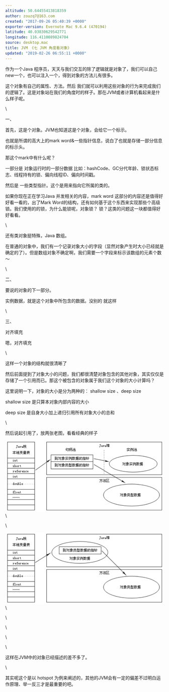 ```yaml
---
altitude: 50.64455413818359
author: zouzq7@163.com
created: "2017-09-26 05:40:39 +0000"
exporter-version: Evernote Mac 9.6.4 (470194)
latitude: 40.03830629542771
longitude: 116.4110089824704
source: desktop.mac
title: JVM 《七 JVM 角度看对象》
updated: "2019-02-26 06:55:11 +0000"
---
```


<div>

作为一个Java 程序员，天天与我们交互的除了逻辑就是对象了，我们可以自己new一个，也可以注入一个，得到对象的方法儿有很多。

</div>

<div>

这个对象有自己的属性、方法。然后 我们就可以利用这些对象的行为来完成我们的逻辑了。这是对象站在我们的角度时的样子。那在JVM或者计算机看起来是什么样子呢。

</div>

<div>

\

</div>

<div>

一、

</div>

<div>

首先，这是个对象。JVM也知道这是个对象，会给它一个标示。

</div>

<div>

也就是所谓的高大上的mark
word&一些指针信息，说白了也就是存储一部分信息的标示头。

</div>

<div>

那这个mark中有什么呢？

</div>

<div>

一部分是 对象运行时的一部分数据
比如：hashCode、GC分代年龄、锁状态标志、线程持有的锁、偏向线程ID、偏向时间戳。

</div>

<div>

然后是 一些类型指针。这个是用来指向它所属的类的。

</div>

<div>

如果你现在正在学习Java 并发相关的内容，mark word
这部分的内容还是值得好好看一看的，出了Mark
Word的结构，还有如何基于这个东西来实现那些个高级锁。我们使用的的锁，为什么能锁呢，对象锁？
锁？这类的问题这一块都值得好好看看。

</div>

<div>

\

</div>

<div>

还有类对象挺特殊，Java 数组。

</div>

<div>

在普通的对象中，我们有一个记录对象大小的字段（显然对象产生时大小已经就是确定的了）。但是数组对象不确定啊，我们需要一个字段来标示该数组的元素个数～

</div>

<div>

\

</div>

<div>

二、

</div>

<div>

要说的对象的下一部分。

</div>

<div>

实例数据，就是这个对象中所包含的数据。没别的 就这样

</div>

<div>

\

</div>

<div>

三、

</div>

<div>

对齐填充

</div>

<div>

嗯，对齐填充

</div>

<div>

\

</div>

<div>

这样一个对象的结构就很清晰了

</div>

<div>

然后前面提到了对象大小的问题，我们都很清楚对象包含的其他对象，其实仅仅是存储了一个引用而已。那这个被包含的对象属于我们这个对象的大小计算吗？

</div>

<div>

这里说明一下，对象的大小是分为两种的： shallow size 、deep size

</div>

<div>

shallow size 是只算本对象内部内容的大小

</div>

<div>

deep size 是自身大小加上递归引用所有对象大小的总和

</div>

<div>

\

</div>

<div>

然后说起引用了，放两张老图，看看经典的样子

</div>

<div>

![](JVM%20%E3%80%8A%E4%B8%83%20JVM%20%E8%A7%92%E5%BA%A6%E7%9C%8B%E5%AF%B9%E8%B1%A1%E3%80%8B.resources/232926_WTnX_103999.png) 
 \

</div>

<div>

\

</div>

<div>

![](JVM%20%E3%80%8A%E4%B8%83%20JVM%20%E8%A7%92%E5%BA%A6%E7%9C%8B%E5%AF%B9%E8%B1%A1%E3%80%8B.resources/232935_FM5T_103999.png) 
 \

</div>

<div>

\

</div>

<div>

\

</div>

<div>

\

</div>

<div>

\

</div>

<div>

这样在JVM中的对象已经描述的差不多了。

</div>

<div>

\

</div>

<div>

其实呢这个是以 hotspot
为例来阐述的，其他的JVM会有一定的偏差不过明白运作原理、举一反三才是最重要的吧。

</div>
